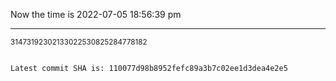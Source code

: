 Now the time is 2022-07-05 18:56:39 pm

---

<small>31473192302133022530825284778182</small>

```txt

Latest commit SHA is: 110077d98b8952fefc89a3b7c02ee1d3dea4e2e5
```
